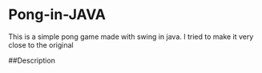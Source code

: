# Pong-in-JAVA
This is a simple pong game made with swing in java. I tried to make it very close to the original 

##Description
